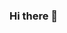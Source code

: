 ### Hi there 👋

<!--
**jaeho-yoon/jaeho-yoon** is a ✨ _special_ ✨ repository because its `README.md` (this file) appears on your GitHub profile.

Here are some ideas to get you started:

- 🔭 I’m currently working on Head of Quality Team at SungjeePS.Corp in Goesan
- 🌱 I’m currently learning artificial intelligence, especially now, I am studying the basics of Python through video lectures. 
- 👯 I’m looking to collaborate on Improve problems in the field through machine learning and deep learning artificial intelligence, through professors, team activities
- 🤔 I’m looking for help with professional coding skills of artificial intelligence.
- 💬 Ask me about Improvement of quality problems
- 📫 How to reach me: sns twitter
